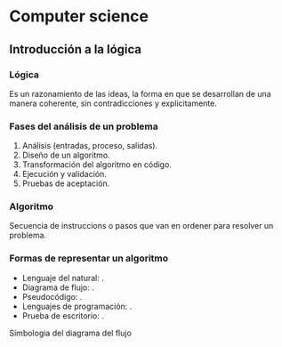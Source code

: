 # Computer science

## Introducción a la lógica

### Lógica

Es un razonamiento de las ideas, la forma en que se desarrollan de una manera coherente, sin contradicciones y explicitamente.

### **Fases del análisis de un problema**

1. Análisis (entradas, proceso, salidas).
2. Diseño de un algoritmo.
3. Transformación del algoritmo en código.
4. Ejecución y validación.
5. Pruebas de aceptación.

### Algoritmo

Secuencia de instruccions o pasos que van en ordener para resolver un problema.

### Formas de representar un algoritmo

* Lenguaje del natural: .
* Diagrama de flujo: .
* Pseudocódigo: .
* Lenguajes de programación: .
* Prueba de escritorio: .

Simbologia del diagrama del flujo

